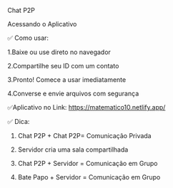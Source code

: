 Chat P2P

Acessando o Aplicativo

✅ Como usar:

1.Baixe ou use direto no navegador

2.Compartilhe seu ID com um contato

3.Pronto! Comece a usar imediatamente

4.Converse e envie arquivos com segurança

✅Aplicativo no Link: https://matematico10.netlify.app/

✅ Dica:

1. Chat P2P + Chat P2P= Comunicação Privada

2. Servidor cria uma sala compartilhada

3. Chat P2P + Servidor = Comunicação em Grupo

4. Bate Papo + Servidor = Comunicação em Grupo
